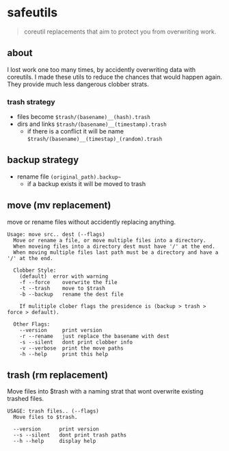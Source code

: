 # safeutils
> coreutil replacements that aim to protect you from overwriting work.

## about
I lost work one too many times, by accidently overwriting data with coreutils. I made these utils to
reduce the chances that would happen again. They provide much less dangerous clobber strats.
 
### trash strategy
* files become `$trash/(basename)__(hash).trash`
* dirs and links `$trash/(basename)__(timestamp).trash`
  * if there is a conflict it will be name `$trash/(basename)__(timestap)_(random).trash`

## backup strategy
* rename file `(original_path).backup~`
  * if a backup exists it will be moved to trash

## move (mv replacement)
move or rename files without accidently replacing anything.
```
Usage: move src.. dest (--flags)
  Move or rename a file, or move multiple files into a directory.
  When moveing files into a directory dest must have '/' at the end.
  When moving multiple files last path must be a directory and have a '/' at the end.

  Clobber Style:
    (default)  error with warning
    -f --force    overwrite the file
    -t --trash    move to $trash
    -b --backup   rename the dest file

    If mulitiple clober flags the presidence is (backup > trash > force > default).
  
  Other Flags:
    --version     print version
    -r --rename   just replace the basename with dest
    -s --silent   dont print clobber info
    -v --verbose  print the move paths
    -h --help     print this help
```

## trash (rm replacement)
Move files into $trash with a naming strat that wont overwrite existing trashed files.
```
USAGE: trash files.. (--flags)
  Move files to $trash.

  --version      print version
  --s --silent   dont print trash paths
  --h --help     display help
```